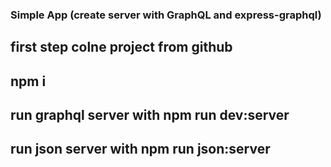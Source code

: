 ### Simple App (create server with GraphQL and express-graphql)

## first step colne project from github

## npm i 

## run graphql server with npm run dev:server
## run json server with npm run json:server
